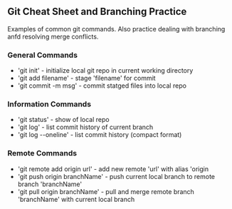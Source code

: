 ## Git Cheat Sheet and Branching Practice

Examples of common git commands. Also practice dealing with branching anfd resolving merge conflicts.

### General Commands
* 'git init' - initialize local git repo in current working directory
* 'git add filename' - stage 'filename' for commit
* 'git commit -m msg' - commit statged files into local repo

### Information Commands
* 'git status' - show of local repo
* 'git log' - list commit history of current branch
* 'git log --oneline' - list commit history (compact format)

### Remote Commands
* 'git remote add origin url' - add new remote 'url' with alias 'origin
* 'git push origin branchName' - push current local branch to remote branch 'branchName' 
* 'git pull origin branchName' - pull and merge remote branch 'branchName' with current local branch
